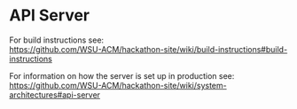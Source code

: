 API Server
===========

For build instructions see:  
https://github.com/WSU-ACM/hackathon-site/wiki/build-instructions#build-instructions

For information on how the server is set up in production see:  
https://github.com/WSU-ACM/hackathon-site/wiki/system-architectures#api-server
